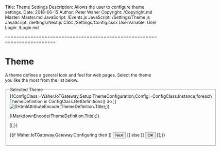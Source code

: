 ﻿Title: Theme Settings
Description: Allows the user to configure theme settings.
Date: 2018-06-15
Author: Peter Waher
Copyright: /Copyright.md
Master: Master.md
JavaScript: /Events.js
JavaScript: /Settings/Theme.js
JavaScript: /Settings/Next.js
CSS: /Settings/Config.cssx
UserVariable: User
Login: /Login.md

========================================================================

Theme
============

A theme defines a general look and feel for web pages. Select the theme you like the most from the list below.

<form>
<fieldset>
<legend>Selected Theme</legend>

<div id="themes" class="themes">
{{ConfigClass:=Waher.IoTGateway.Setup.ThemeConfiguration;Config:=ConfigClass.Instance;foreach ThemeDefinition in ConfigClass.GetDefinitions() do ]]
<div data-theme-id="((ThemeDefinition.Id))" class="theme((Config.ThemeId=ThemeDefinition.Id?"Selected"))" onclick="SetTheme('((ThemeDefinition.Id))')">
<img class="themeImage" alt="((HtmlAttributeEncode(ThemeDefinition.Title);))" width="((Thumbnail:=ThemeDefinition.Thumbnail;Thumbnail.Width))" height="((Thumbnail.Height))" src="((HtmlAttributeEncode(Thumbnail.Resource);))"/>
<div class="themeTitle">

((MarkdownEncode(ThemeDefinition.Title);))

</div>
</div>
[[;}}
</div>

{{if Waher.IoTGateway.Gateway.Configuring then ]]
<button id='NextButton' type='button' onclick='Next()' style='display:((Config.Step>0 ? "inline-block" : "none"))'>Next</button>
[[ else ]]
<button id='OkButton' type='button' onclick='Ok()'>OK</button>
[[;}}

</fieldset>

</form>


